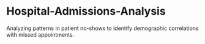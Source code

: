 # Hospital-Admissions-Analysis
Analyzing patterns in patient no-shows to identify demographic correlations with missed appointments.
